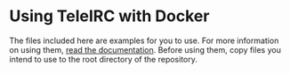 Using TeleIRC with Docker
=========================

The files included here are examples for you to use.
For more information on using them, [read the documentation](https://docs.teleirc.com/en/latest/deploy-teleirc/#docker).
Before using them, copy files you intend to use to the root directory of the repository.
